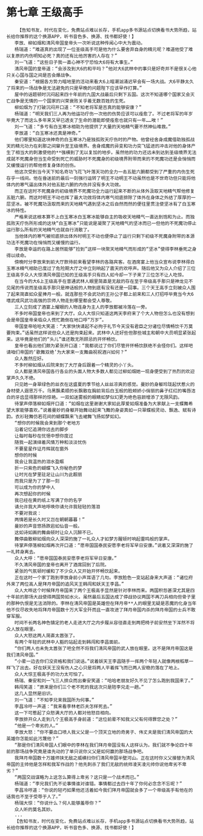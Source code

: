 # 第七章 王级高手
        【告知书友，时代在变化，免费站点难以长存，手机app多书源站点切换看书大势所趋，站长给你推荐的这个换源APP，听书音色多、换源、找书都好使！】
       李放、柳如烟和清风帝国皇帝头一次听说这种传闻心中大为震动。
       杨瑞道：“难道真的出现了一位圣级高手可是他为什么要舍弃自身的精元呢？难道他受了难以复原的内伤明知必死？真的还有比他厉害的人存在？”
       刘一飞道：“这些日子我一直心神不宁恐怕大6将有大事生。”
       清风帝国的皇帝道：“会涉及到大6的和平吗？”他对大6武林中的事只是好奇并不是很关心他只关心国与国之间是否会爆战争。
       秦安道：“根据各方势力暗地里的活动来看大6上暗潮汹涌迟早会有一场大战。大6平静太久了将来的一场战争是无法避免的只是早晚的问题陛下应该早作打算。”
       屋中的话题顿时沉闷起来四十年前的九国大战最后只剩下五国。这次不知道哪个国家又会灭亡战争是无情的一个国家的兴荣衰败关乎着无数百姓的生死。
       柳如烟为了打破沉闷开口道：“不知老将军是否真的能够安康？”
       杨瑞道：“明天我们三人再为他运功疗伤一次他的伤势应该可以痊愈了。不过老将军的年岁毕竟大了而这么多年来又早已透支了生命的潜能即使痊愈也就只有一年……唉！”
       刘一飞道：“多亏有白玉寒冰相助为他提供了大量的天地精气要不然神仙难救。”
       李放道：“白玉寒冰还真是神奇。”
       他们哪里知道这块神奇的白玉寒冰乃是独孤败天疗伤时的产物。他曾经舍身成魔借助独孤战天的精元功力在刹那之间窜升至王级境界。舍身成魔的异变和功力突飞猛进的冲击对他的身体产生了相当大的刺激使他的**强横到了无以复加的地步。虽然他的功力还远未到达到圣级境界无法成就不死魔身但当生命受到死亡的威胁时不死魔身的初级境界附带而来的不死魔功还是会悄悄而又缓慢运行的帮他修复身体的创伤。
       他这次受到当今天下知名奇功飞花飞叶落天功的全力一击五脏六腑都受到了严重的内伤生死存乎一线间。他在昏迷前的最后一刻强行运转了明王不动明王不动虽然也是不世奇功但只能将他体内的寒气逼出体外对他五脏六腑的内伤并没有多大功效。
       而正在这时不死魔身的初级境界不死魔功全力运行起来不断的从体外汲取天地精气帮他修复五脏六腑。而这时明王不动也挥了最大功效将体内寒气彻底排除了体外在身体之外结了厚厚的一层坚冰。被不死魔功汲取而来的天地精气遇到坚冰之后自然而然的便往里贯注使坚冰有了白玉寒冰的特性。
       严格来说这根本算不上白玉寒冰白玉寒冰能够自主的吸收天地精气一直达到饱和为止。而独孤败天疗伤所形成的这块“白玉寒冰”只能说是凝聚了天地精气的坚冰而已一但他的不死魔功停止运行那么所有的天地精气也就自行消散了。
       当他体内的寒气被彻底排出体外时明王不动也便停止了运行只剩下初级不死魔身附带的本源功法不死魔功在悄悄而又缓慢的运行。
       李放是幸运的在路上居然能够“捡到”这样一块聚天地精气而形成的“坚冰”使得李林垂死之身得以续命。
       傍晚时分李放来到前大厅款待前来看望李林的各路宾客。在酒席宴上他当众宣布说李林得白玉寒冰精气相助已度过了危险期大厅之中立刻响起了震天的欢呼声。随后他又为众人介绍了三位王级高手众人大惊清风帝国已知的王级高手只有四人如今却一下子来了三位怎不让人吃惊。
       在当今的大6上王级高手在普通武林人眼里简直是无敌的存在至于帝级高手那只是神龙见不见尾的传说而圣级高手那只是神话般的人物到底有没有还是一回事。三个天王高手立刻被众人围了起来简直如众星捧月一般。就连那些不会武功的王孙公子都上前来和三人打招呼毕竟当今大6嗜武成风武功高强的宗师人物走到哪里都会受人尊敬。
       三人立刻成了酒宴上耀眼的人物连身为主人的李放都被冷落在一旁。
       不多时帝国皇帝也来到了大厅。众人大惊只知道这两天李府来了个大人物但怎么也没有想到会是帝国皇帝亲临众人慌忙跪倒在地口呼“万岁”。
       帝国皇帝哈哈大笑道：“大家快快请起不必拘于礼节今天没有君臣之分诸位尽情畅饮千万莫要拘束。”话虽然这样说但众人还是拘束起来。武林中人还好些但那些城主和朝中大员明显紧张起来。这毕竟是他们的“头儿”谁还敢无所顾忌的开怀畅饮。
       皇帝也看出他们颇为紧张开口道：“我都说过了你们尽管开怀畅饮朕绝不会怪你们。这样吧请咱们帝国的‘歌舞双绝’为大家来一支舞曲祝祝酒兴如何？”
       众人轰然应好。
       不多时柳如烟从后院来到了大厅身后跟着一个精灵的小丫头。
       众人都是清风帝国各行各业的头面人物大多数人都见过柳如烟她一现身便受到了热烈的欢迎掌声久久不绝。
       只见她一身翠绿色的丝衣在这盛夏的季节给人丝丝凉爽的感觉。曼妙的身躯玲珑起伏惹火的身材使人遐思万千。乌黑飘柔顺的长飘散在胸前背后白玉般的脸颊娇小俏丽的鼻子红红的嘴唇洁白的牙齿显得那样的惊艳。一双如迷雾般的眼睛如梦似幻更为绝色容颜增添了无限风韵。
       待掌声停落柳如烟开口道：“如烟在这里谢谢大家如此厚爱如烟准备为大家献上一支蝶舞希望大家能够喜欢。”说着曼妙的身躯开始舞动起来飞舞的身姿真如一只翠蝶般灵动、飘逸、赋有诗韵。衣衫轻舞仿若花间的蝴蝶飘来飞去裙舞飞扬如梦如幻。
       “想你的时候我会来到那个老地方
       沿着记忆追溯你远去的脚步
       让每时每秒在忧悒中想你度过
       随我一起演绎着风情万种和淡淡忧伤
       不要星星作证月辉就在窗外
       想你的时候
       我会让我温热的泪水盈眶
       折一只紫色的蝴蝶飞入你秘色的梦
       让时光在梦里驻足让山川为此靓丽
       而我只是为了了那一刻
       可以成为你的梦中人
       再次想起你的时候
       我已经在黄的纸上写满了你的名字
       请允许我大声地呼唤你请允许我轻轻的落泪
       不要对我说：
       两情若是长久时又岂在朝朝暮暮！”
       曼妙的声音悠扬跌宕如仙音一般。
       这如诗如画的舞曲顿时让众人沉醉不已。
       舞停曲散柳如烟向众人深深的施了一礼众人才如梦方醒顿时响起雷鸣般的掌声。
       待掌声停落柳如烟再次开口道：“愿帝国国泰民安愿李老将军早日安康。”说着又深深的施了一礼转身离去。
       众人大呼：“愿帝国国泰民安愿李老将军早日安康。”
       不久清风帝国的皇帝也离开了酒席回到了后院。
       紧张的气氛顿时缓和了不少众人又开始开怀畅饮起来。
       正在这时一个家丁跑到李放身前小声耳语了几句。李放脸色一变站起身来大声道：“诸位府外来了两位高人是拜月帝国的追风天王韩闯和妖天王李昌。”
       众人大哗这个时候拜月帝国来了两个王极高手显然是针对李林而来。两国积怨甚深尤其是四十年前的那场大战使得两国势如水火。虽然最后五国达成了停战协议两国不再刀兵相向但骨子里的那种仇恨是无法消除的。李林在清风帝国是英雄但在拜月帝**人的眼里无疑是恶魔的化身当年他不仅尽收失地将拜月帝国数十万大军全歼而且一直攻进了拜月帝国内杀的拜月帝国的士兵不敢穿军服。
       时间不长两名神色镇定的老人走进大厅之内步履从容径直走到两把椅子前安然坐下浑然不将众人放在眼里。
       众人大怒这两人简直太嚣张了。
       有两个年轻的武林中人豁的站起走到韩闯和李昌面前。
       “你们两人也未免太嚣张了吧全然不将我们清风帝国的武人放在眼里。这不是拜月帝国这是我们清风帝国。”
       “小辈一边去你们没资格和我们说话。”说着妖天王李昌随手一挥两个年轻人就像两根稻草一样飞了出去。好在妖天王没有伤人之心只是将两人平着挥飞而已两人安稳的落在了地上。
       众人大惊王极高手的功力太可怕了。
       杨瑞、秦安和刘一飞三人排众而出秦安笑道：“哈哈老朋友好久不见了怎么跑到我国来了。”
       韩闯笑道：“原来是你们三个老不死的我这次只是陪李兄走一趟。”
       这几人显然是旧识。
       刘一飞道：“不知李兄来我国所为何事。”
       李昌冷哼一声道：“我来看李林老匹夫怎样死去。”
       这一下可惹起了众怒满大厅的人都对他怒目相向。
       李放排开众人走到几个王极高手身前道：“这位前辈不知我义父有何得罪您之处？”
       “他是一个卑劣的人。”
       李放大怒：“你不要血口喷人我义父是一个顶天立地的奇男子、伟丈夫是我们清风帝国的大英雄你怎能如此污蔑他？”
       “那是你们清风帝国人们眼中的李林在我们拜月帝国没有人这样认为。我们就不争论四十年前的那场战争究竟是谁先动的了单只说你义父是如何赢的那场战争吧。
       我拜月帝国数十万雄师挟无敌之威横扫你们清风帝国半壁河山。正在这时你义父接替为清风帝国的主帅他是怎样和我军作战的？他先刺杀了我们无敌的统帅凌天凌元帅你说他卑劣不卑劣？”
       “两国交战谋略为上这怎么算得上卑劣？这只是一个战术而已。”
       杨瑞道：“李兄我们先不论事情谁对谁错。事情都过去四十年了你何必念念不忘呢？”
       李昌冷哼道：“你说的轻巧如果他还活着如今我们拜月帝国就会多了一个帝级高手有他在的话我也不至于受辱于人了。”
       杨瑞大惊：“你说什么？何人能够羞辱你？”
       众人听的莫名其妙。
       ...
       【告知书友，时代在变化，免费站点难以长存，手机app多书源站点切换看书大势所趋，站长给你推荐的这个换源APP，听书音色多、换源、找书都好使！】